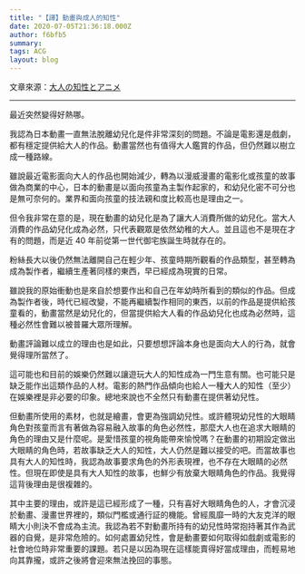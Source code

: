 ```yaml
---
title: "【譯】動畫與成人的知性"
date: 2020-07-05T21:36:18.000Z
author: f6bfb5
summary:
tags: ACG
layout: blog
---
```


文章來源：[大人の知性とアニメ](https://animenodanmen.blogspot.com/2015/05/blog-post.html)

---

最近突然變得好熱哪。

我認為日本動畫一直無法脫離幼兒化是件非常深刻的問題。不論是電影還是戲劇，都有穩定提供給大人的作品。動畫當然也有值得大人鑑賞的作品，但仍然難以樹立成一種路線。

雖說最近電影面向大人的作品也開始減少，轉為以漫威漫畫的電影化或孩童的故事做為商業的中心，日本的動畫是以面向孩童為主製作起家的，和幼兒化密不可分也是無可奈何的。業界和面向孩童的技法親和度比較高也是理由之一。

但令我非常在意的是，現在動畫的幼兒化是為了讓大人消費所做的幼兒化。當大人消費的作品幼兒化成為必然，只代表觀眾是依然幼稚的大人。並且這也不是現在才有的問題，而是近 40 年前從第一世代御宅族誕生時就存在的。

粉絲長大以後仍然無法離開自己在輕少年、孩童時期所觀看的作品類型，甚至轉為成為製作者，繼續生產著同樣的東西，早已經成為現實的日常。

雖說我的原始衝動也是來自於想要作出和自己在年幼時所看到的類似的作品。但成為製作者後，時代已經改變，不能再繼續製作相同的東西，以前的作品是提供給孩童看的，動畫當然是幼兒化的，但當提供給大人看的作品幼兒化也成為必然時，這種必然性會難以被普羅大眾所理解。

動畫評論難以成立的理由也是如此，只要想想評論本身也是面向大人的行為，就會覺得理所當然了。

這可能也和目前的娛樂仍然難以讓遊玩大人的知性成為一門生意有關。也可能只是缺乏能作出這類作品的人材。電影的熱門作品傾向也給人一種大人的知性（至少）在娛樂裡是非必要的印象。總地來說也不全然只有動畫在提供著幼兒性。

但動畫所使用的素材，也就是繪畫，會更為強調幼兒性。或許體現幼兒性的大眼睛角色對孩童而言有著做為容易融入故事的角色必然性，那麼大人也在追求大眼睛的角色的理由又是什麼呢。是愛惜孩童的視角能帶來愉悅嗎？在動畫的初期設定做出大眼睛的角色時，若故事缺乏大人的知性，大人仍然是難以接受的吧。而當故事也具有大人的知性時，我認為故事要求角色的外形表現裡，也不存在大眼睛的必然性。但現在即使是具有大人知性的故事，也鮮少有放棄大眼睛角色的作品。我覺得這背後理由是很複雜的。

其中主要的理由，或許是這已經形成了一種，只有喜好大眼睛角色的人，才會沉浸於動畫、漫畫世界裡的，類似門檻或通行証的機能。曾經風靡一時的大友克洋的眼睛大小則決不會成為主流。我認為若不對動畫所持有的幼兒性時常抱持著其作為武器的自覺，是非常危險的。如何處置幼兒性，會是動畫要如何取得如戲劇或電影的社會地位時非常重要的課題。若只是以因為現在這樣能賣得好當成理由，而輕易地向其靠攏，或許之後將會迎來無法挽回的事態。
